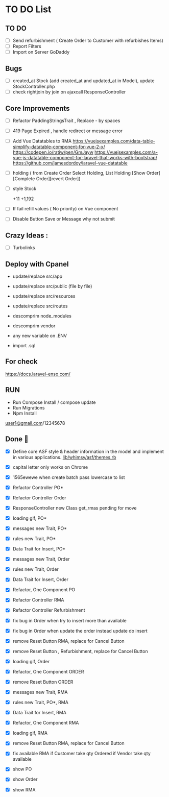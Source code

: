 # TO DO List 

## TO DO   
  
- [ ] Send refurbishment ( Create Order to Customer with refurbishes Items)
- [ ] Report Filters
- [ ] Import on Server GoDaddy

## Bugs 
     
- [ ] created_at Stock (add created_at and updated_at in Model), update StockController.php
- [ ] check rightjoin by join on ajaxcall ResponseController

## Core Improvements
- [ ] Refactor PaddingStringsTrait , Replace - by spaces
- [ ] 419 Page Expired , handle redirect or message error
- [ ] Add Vue Datatables to RMA
      https://vuejsexamples.com/data-table-simplify-datatable-component-for-vue-2-x/
      https://codepen.io/ratiw/pen/GmJayw
      https://vuejsexamples.com/a-vue-js-datatable-component-for-laravel-that-works-with-bootstrap/
      https://github.com/jamesdordoy/laravel-vue-datatable
      
- [ ] holding ( from Create Order Select Holding, List Holding [Show Order][Complete Order][revert Order]) 

- [ ] style Stock
    <td style="font-weight: bold; text-align:right;background-color:red; color:white">+11 </td>
    <td style="font-weight: bold; text-align:right;background-color:#FFEEAA;"> +1,192 </td>
          
- [ ] If fail refill values ( No priority) on Vue component
- [ ] Disable Button Save or Message why not submit

## Crazy Ideas :

- [ ] Turbolinks   

  
## Deploy with Cpanel
- update/replace src/app
- update/replace src/public (file by file)
- update/replace src/resources
- update/replace src/routes

- descomprim node_modules
- descomprim vendor

- any new variable on .ENV
- import .sql 

## For check 
https://docs.laravel-enso.com/



## RUN
- Run Compose Install / compose update
- Run Migrations 
- Npm Install 

user1@gmail.com/12345678


## Done :checkered_flag:

- [x] Define core ASF style & header information in the model and 
      implement in various applications.  [lib/whimsy/asf/themes.rb](lib/whimsy/asf/themes.rb)
- [x] capital letter only works on Chrome
- [x] 1565ewewe when create batch pass lowercase to list
- [x] Refactor Controller PO*
- [X] Refactor Controller Order  
- [x] ResponseController new Class  get_rmas pending for move
- [X] loading gif, PO*
- [X] messages new Trait, PO*
- [X] rules new Trait, PO*
- [X] Data Trait for Insert, PO*

- [X] messages new Trait, Order
- [X] rules new Trait, Order
- [X] Data Trait for Insert, Order
- [X] Refactor, One Component PO
- [X] Refactor Controller RMA
- [X] Refactor Controller Refurbishment

- [X] fix bug in Order when try to insert more than available
- [X] fix bug in Order when update the order instead update do insert
- [X] remove Reset Button RMA, replace for Cancel Button
- [x] remove Reset Button , Refurbishment, replace for Cancel Button           
      
- [x] loading gif, Order
- [X] Refactor, One Component ORDER
- [x] remove Reset Button ORDER

- [X] messages new Trait, RMA
- [x] rules new Trait, PO*, RMA
- [x] Data Trait for Insert, RMA
- [X] Refactor, One Component RMA
- [x] loading gif, RMA
- [x] remove Reset Button RMA, replace for Cancel Button
- [X] fix available RMA 
     if Customer
        take qty Ordered 
     if Vendor 
        take qty available
- [x] show PO
- [x] show Order
- [x] show RMA